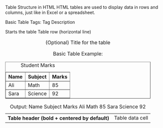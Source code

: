  Table Structure in HTML
HTML tables are used to display data in rows and columns, just like in Excel or a spreadsheet.

 Basic Table Tags:
Tag	Description
<table>	Starts the table
<tr>	Table row (horizontal line)
<th>	Table header (bold + centered by default)
<td>	Table data cell
<caption>	(Optional) Title for the table

 Basic Table Example:

<table border="1">
  <caption>Student Marks</caption>

  <tr>
    <th>Name</th>
    <th>Subject</th>
    <th>Marks</th>
  </tr>

  <tr>
    <td>Ali</td>
    <td>Math</td>
    <td>85</td>
  </tr>

  <tr>
    <td>Sara</td>
    <td>Science</td>
    <td>92</td>
  </tr>
</table>
 Output:
Name	Subject	Marks
Ali	Math	85
Sara	Science	92

